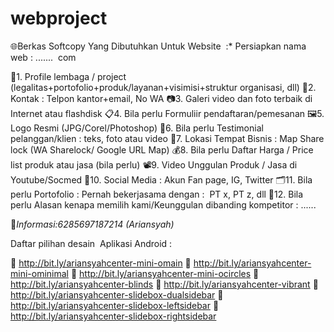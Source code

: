 # webproject

🌐Berkas Softcopy Yang Dibutuhkan Untuk Website  :*
Persiapkan nama web : .......  com

💾1. Profile lembaga / project (legalitas+portofolio+produk/layanan+visimisi+struktur organisasi, dll)
📲2. Kontak : Telpon kantor+email, No WA
📷3. Galeri video dan foto terbaik di Internet atau flashdisk
📋4. Bila perlu Formuliir pendaftaran/pemesanan 
🖼5. Logo Resmi (JPG/Corel/Photoshop)
📝6. Bila perlu Testimonial pelanggan/klien : teks, foto atau video
📌7. Lokasi Tempat Bisnis : Map Share lock (WA Sharelock/ Google URL Map)
💰8. Bila perlu Daftar Harga / Price list produk atau jasa (bila perlu)
📽9. Video Unggulan Produk / Jasa di Youtube/Socmed
📢10. Social Media : Akun Fan page, IG, Twitter
🗂11. Bila perlu Portofolio : Pernah bekerjasama dengan :  PT x, PT z, dll
🔖12. Bila perlu Alasan kenapa memilih kami/Keunggulan dibanding kompetitor : ......

📱*Informasi:6285697187214 (Ariansyah)*



Daftar pilihan desain  Aplikasi Android : 

📲 http://bit.ly/ariansyahcenter-mini-omain
📲 http://bit.ly/ariansyahcenter-mini-ominimal
📲 http://bit.ly/ariansyahcenter-mini-ocircles
📲 http://bit.ly/ariansyahcenter-blinds
📲 http://bit.ly/ariansyahcenter-vibrant
📲 http://bit.ly/ariansyahcenter-slidebox-dualsidebar
📲 http://bit.ly/ariansyahcenter-slidebox-leftsidebar
📲 http://bit.ly/ariansyahcenter-slidebox-rightsidebar
